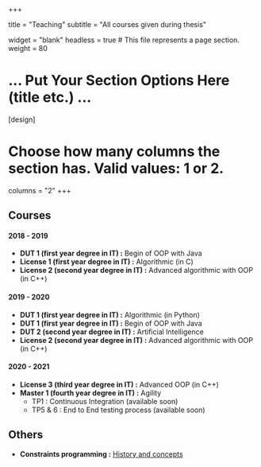 +++

title = "Teaching"
subtitle = "All courses given during thesis"

widget = "blank"
headless = true  # This file represents a page section.
weight = 80

# ... Put Your Section Options Here (title etc.) ...

[design]
  # Choose how many columns the section has. Valid values: 1 or 2.
  columns = "2"
+++


## Courses
#### 2018 - 2019

- **DUT 1 (first year degree in IT) :** Begin of OOP with Java
- **License 1 (first year degree in IT) :** Algorithmic (in C)
- **License 2 (second year degree in IT) :** Advanced algorithmic with OOP (in C++)

#### 2019 - 2020

- **DUT 1 (first year degree in IT) :** Algorithmic (in Python)
- **DUT 1 (first year degree in IT) :** Begin of OOP with Java
- **DUT 2 (second year degree in IT) :** Artificial Intelligence
- **License 2 (second year degree in IT) :** Advanced algorithmic with OOP (in C++)


#### 2020 - 2021

- **License 3 (third year degree in IT) :** Advanced OOP (in C++)
- **Master 1 (fourth year degree in IT) :** Agility
  - TP1 : Continuous Integration (available soon)
  - TP5 & 6 : End to End testing process (available soon)

## Others

- **Constraints programming :** [History and concepts](sources/teaching/ai/AI___5_ConstraintsProgrammin.pdf)
